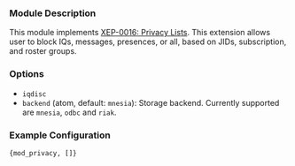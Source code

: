 ### Module Description

This module implements [XEP-0016: Privacy Lists](http://xmpp.org/extensions/xep-0016.html). This extension allows user to block IQs, messages, presences, or all, based on JIDs, subscription, and roster groups.

### Options

* `iqdisc`
* `backend` (atom, default: `mnesia`): Storage backend. Currently supported are `mnesia`, `odbc` and `riak`.

### Example Configuration

```
{mod_privacy, []}
```
